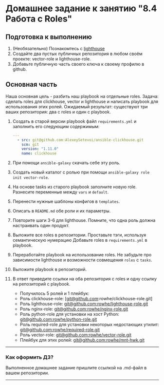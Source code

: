 # Домашнее задание к занятию "8.4 Работа с Roles"

## Подготовка к выполнению
1. (Необязательно) Познакомтесь с [lighthouse](https://youtu.be/ymlrNlaHzIY?t=929)
2. Создайте два пустых публичных репозитория в любом своём проекте: vector-role и lighthouse-role.
3. Добавьте публичную часть своего ключа к своему профилю в github.

## Основная часть

Наша основная цель - разбить наш playbook на отдельные roles. Задача: сделать roles для clickhouse, vector и lighthouse и написать playbook для использования этих ролей. Ожидаемый результат: существуют три ваших репозитория: два с roles и один с playbook.

1. Создать в старой версии playbook файл `requirements.yml` и заполнить его следующим содержимым:

   ```yaml
   ---
     - src: git@github.com:AlexeySetevoi/ansible-clickhouse.git
       scm: git
       version: "1.11.0"
       name: clickhouse 
   ```

2. При помощи `ansible-galaxy` скачать себе эту роль.
3. Создать новый каталог с ролью при помощи `ansible-galaxy role init vector-role`.
4. На основе tasks из старого playbook заполните новую role. Разнесите переменные между `vars` и `default`. 
5. Перенести нужные шаблоны конфигов в `templates`.
6. Описать в `README.md` обе роли и их параметры.
7. Повторите шаги 3-6 для lighthouse. Помните, что одна роль должна настраивать один продукт.
8. Выложите все roles в репозитории. Проставьте тэги, используя семантическую нумерацию Добавьте roles в `requirements.yml` в playbook.
9. Переработайте playbook на использование roles. Не забудьте про зависимости lighthouse и возможности совмещения `roles` с `tasks`.
10. Выложите playbook в репозиторий.
11. В ответ приведите ссылки на оба репозитория с roles и одну ссылку на репозиторий с playbook.
    * Получилось 5 ролей и 1 плейбук:
    - Роль clickhouse-role: [git@github.com:rowhe/clickhouse-role.git]
    - Роль lighthouse-role: [git@github.com:rowhe/lighthouse-role.git](git@github.com:rowhe/lighthouse-role.git)
    - Роль nginx-role: [git@github.com:rowhe/nginx-role.git](git@github.com:rowhe/nginx-role.git)
    - Роль python-role для установки на хост Python: [git@github.com:rowhe/python-role.git](git@github.com:rowhe/python-role.git)
    - Роль required-role для установки некоторых недостающих утилит: [git@github.com:rowhe/required-role.git](git@github.com:rowhe/required-role.git)
    - Роль vector-role: [git@github.com:rowhe/vector-role.git](git@github.com:rowhe/vector-role.git)
    - Плейбук для этих ролей: [git@github.com:rowhe/mnt-hwk.git](git@github.com:rowhe/mnt-hwk.git)
---

### Как оформить ДЗ?

Выполненное домашнее задание пришлите ссылкой на .md-файл в вашем репозитории.

---
